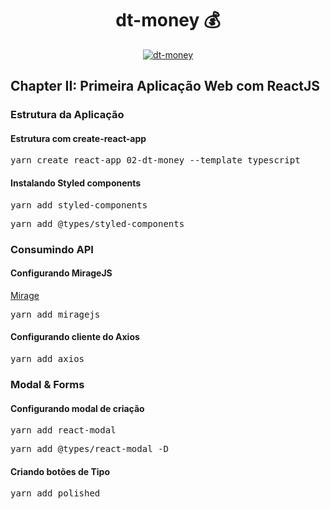 <h1 align="center">dt-money 💰</h1>

<p align="center">
  <a href="https://dt-money-react.netlify.app/" target="_blank">
    <img 
         src="https://github.com/lucasrmagalhaes/ignite_rockeatseat-react/blob/chapterII/public/dt-money.jpg" 
         alt="dt-money" 
    />
  </a>
  <br />
<!-- <i>dt-money</i> -->
</p>

## Chapter II: Primeira Aplicação Web com ReactJS

### Estrutura da Aplicação

#### Estrutura com create-react-app
<pre>yarn create react-app 02-dt-money --template typescript</pre>

#### Instalando Styled components
<pre>yarn add styled-components</pre>
<pre>yarn add @types/styled-components</pre>

### Consumindo API

#### Configurando MirageJS
[Mirage](https://miragejs.com/)
<pre>yarn add miragejs</pre>

#### Configurando cliente do Axios
<pre>yarn add axios</pre>

### Modal & Forms

#### Configurando modal de criação
<pre>yarn add react-modal</pre>
<pre>yarn add @types/react-modal -D</pre>

#### Criando botões de Tipo
<pre>yarn add polished</pre>
